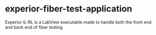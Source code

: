 # experior-fiber-test-application
Experior IL-RL is a LabView executable made to handle both the front end and back end of fiber testing
